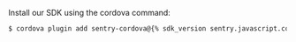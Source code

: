 Install our SDK using the cordova command:

```bash
$ cordova plugin add sentry-cordova@{% sdk_version sentry.javascript.cordova %}
```
